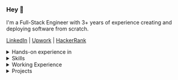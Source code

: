 ### Hey :love_you_gesture:

I'm a Full-Stack Engineer with 3+ years of experience creating and deploying software from scratch.

<a href="https://www.linkedin.com/in/0-hs-0">LinkedIn</a>
 |
<a href="https://www.upwork.com/freelancers/~0176e6bae15473d94f">Upwork</a>
 |
<a href="https://www.hackerrank.com/profile/0_harshit_0">HackerRank</a>
    
<details>
  <summary>Hands-on experience in</summary>
  :globe_with_meridians: Web applications (games, tools, etc.)<br />
  :package: Browser extensions<br />
  :diamond_shape_with_a_dot_inside: Web animation using Canvas API, SVGs, and ThreeJS<br />
  :memo: Python applications using sockets, pillow, and other libraries<br />
  :chains: Dapps using solidity, web3.js, remix, etc.
</details>

<details>
  <summary>Skills</summary>
 
  <img src='https://skillicons.dev/icons?i=html,css,js,python,php,wordpress,solidity,vite,react,next,tailwind,nodejs,express,flask,fastapi,selenium,cypress,mongodb,firebase,aws,docker,linux,figma,git,webpack' />
</details>

<details>
  <summary>Working Experience</summary>
 
  :briefcase:
  Lead Full-Stack developer at Trekkr

  :briefcase:
  Part-time front-end developer at Etherwise
 
  :briefcase:
  Software Engineer at Alternative-Path
  
  :briefcase:
  I’m a Top-Rated Software Developer on <a href="https://www.upwork.com/freelancers/~0176e6bae15473d94f">Upwork</a> I have delivered 30+ small to mid-scale applications to individuals and start-ups, with a 100% job success rate.
</details>

<details>
  <summary>Projects</summary>
  :card_index_dividers: <a href="https://github.com/0-harshit-0/Utility-HTML5Canvas">Canvas Utility</a> JavaScript library that provides various data structures and shape functions for creating art and animations using HTML5 Canvas API.<br />
  :performing_arts: <a href="http://0harshit0.pythonanywhere.com">Cryptic</a> is an <i>image steganography</i>i tool for encoding and decoding text/files in an Image.<br />
  :world_map: <a href="https://addons.mozilla.org/en-US/firefox/addon/geoharvest/">Google Map Scraper</a> is a scraping browser extension. It is used to extract business information from Google Maps.<br />
  :space_invader: <a href="https://spacewars.glitch.me">SpaceWars</a> is an online, free-to-play<!--, multiplayer--> game, created using HTML, CSS, JS, Canvas API.<!--, Node, Express, and Socket.io.-->
</details>
